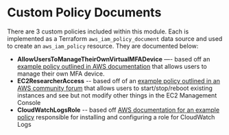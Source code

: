 # Custom Policy Documents

There are 3 custom policies included within this module. Each is implemented as a Terraform `aws_iam_policy_document` data source and used to create an `aws_iam_policy` resource. They are documented below:

- **AllowUsersToManageTheirOwnVirtualMFADevice** —- based off an [example policy outlined in AWS documentation](https://docs.aws.amazon.com/IAM/latest/UserGuide/id_credentials_delegate-permissions_examples.html#creds-policies-mfa-console) that allows users to manage their own MFA device.
- **EC2ResearcherAccess** -- based off of an [example policy outlined in an AWS community forum](https://forums.aws.amazon.com/thread.jspa?threadID=149941) that allows users to start/stop/reboot existing instances and see but not modify other things in the EC2 Management Console
- **CloudWatchLogsRole** -- based off [AWS documentation for an example policy](https://docs.aws.amazon.com/AmazonCloudWatch/latest/logs/QuickStartEC2Instance.html) responsible for installing and configuring a role for CloudWatch Logs
